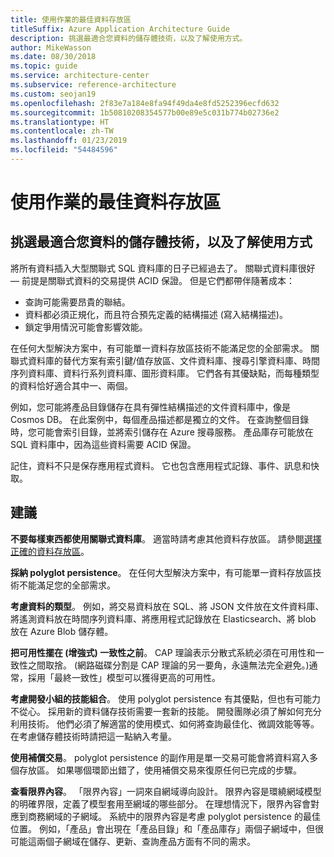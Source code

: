 ```yaml
---
title: 使用作業的最佳資料存放區
titleSuffix: Azure Application Architecture Guide
description: 挑選最適合您資料的儲存體技術，以及了解使用方式。
author: MikeWasson
ms.date: 08/30/2018
ms.topic: guide
ms.service: architecture-center
ms.subservice: reference-architecture
ms.custom: seojan19
ms.openlocfilehash: 2f83e7a184e8fa94f49da4e8fd5252396ecfd632
ms.sourcegitcommit: 1b50810208354577b00e89e5c031b774b02736e2
ms.translationtype: HT
ms.contentlocale: zh-TW
ms.lasthandoff: 01/23/2019
ms.locfileid: "54484596"
---
```

# <a name="use-the-best-data-store-for-the-job"></a>使用作業的最佳資料存放區

## <a name="pick-the-storage-technology-that-is-the-best-fit-for-your-data-and-how-it-will-be-used"></a>挑選最適合您資料的儲存體技術，以及了解使用方式

將所有資料插入大型關聯式 SQL 資料庫的日子已經過去了。 關聯式資料庫很好 &mdash; 前提是關聯式資料的交易提供 ACID 保證。 但是它們都帶伴隨著成本：

- 查詢可能需要昂貴的聯結。
- 資料都必須正規化，而且符合預先定義的結構描述 (寫入結構描述)。
- 鎖定爭用情況可能會影響效能。

在任何大型解決方案中，有可能單一資料存放區技術不能滿足您的全部需求。 關聯式資料庫的替代方案有索引鍵/值存放區、文件資料庫、搜尋引擎資料庫、時間序列資料庫、資料行系列資料庫、圖形資料庫。 它們各有其優缺點，而每種類型的資料恰好適合其中一、兩個。

例如，您可能將產品目錄儲存在具有彈性結構描述的文件資料庫中，像是 Cosmos DB。 在此案例中，每個產品描述都是獨立的文件。 在查詢整個目錄時，您可能會索引目錄，並將索引儲存在 Azure 搜尋服務。 產品庫存可能放在 SQL 資料庫中，因為這些資料需要 ACID 保證。

記住，資料不只是保存應用程式資料。 它也包含應用程式記錄、事件、訊息和快取。

## <a name="recommendations"></a>建議

**不要每樣東西都使用關聯式資料庫**。 適當時請考慮其他資料存放區。 請參閱[選擇正確的資料存放區][data-store-overview]。

**採納 polyglot persistence**。 在任何大型解決方案中，有可能單一資料存放區技術不能滿足您的全部需求。

**考慮資料的類型**。 例如，將交易資料放在 SQL、將 JSON 文件放在文件資料庫、將遙測資料放在時間序列資料庫、將應用程式記錄放在 Elasticsearch、將 blob 放在 Azure Blob 儲存體。

**把可用性擺在 (增強式) 一致性之前**。 CAP 理論表示分散式系統必須在可用性和一致性之間取捨。 (網路磁碟分割是 CAP 理論的另一要角，永遠無法完全避免。)通常，採用「最終一致性」模型可以獲得更高的可用性。

**考慮開發小組的技能組合**。 使用 polyglot persistence 有其優點，但也有可能力不從心。 採用新的資料儲存技術需要一套新的技能。 開發團隊必須了解如何充分利用技術。 他們必須了解適當的使用模式、如何將查詢最佳化、微調效能等等。 在考慮儲存體技術時請把這一點納入考量。

**使用補償交易**。 polyglot persistence 的副作用是單一交易可能會將資料寫入多個存放區。 如果哪個環節出錯了，使用補償交易來復原任何已完成的步驟。

**查看限界內容**。 「限界內容」一詞來自網域導向設計。 限界內容是環繞網域模型的明確界限，定義了模型套用至網域的哪些部分。 在理想情況下，限界內容會對應到商務網域的子網域。 系統中的限界內容是考慮 polyglot persistence 的最佳位置。 例如，「產品」會出現在「產品目錄」和「產品庫存」兩個子網域中，但很可能這兩個子網域在儲存、更新、查詢產品方面有不同的需求。

[data-store-overview]: ../technology-choices/data-store-overview.md
